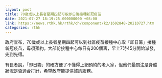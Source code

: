 ```yaml
---
layout: post
title: 70歲或以上長者星期四起可取即日籌接種新冠疫苗
date: 2021-07-27 18:19:25.000000000 +08:00
link: https://news.rthk.hk/rthk/ch/component/k2/1602848-20210727.htm
categories: rthk
---
```


政府宣布，70歲或以上長者星期四起可以到社區疫苗接種中心取「即日籌」接種新冠疫苗，毋須預約。大部份接種中心每日有200個籌，早上7時45分開始派發，先到先得。

有長者說，「即日籌」的確方便了不懂得上網預約的老人家，但他們最關注是身體狀況是否適合打針，希望政府能提供諮詢服務。
